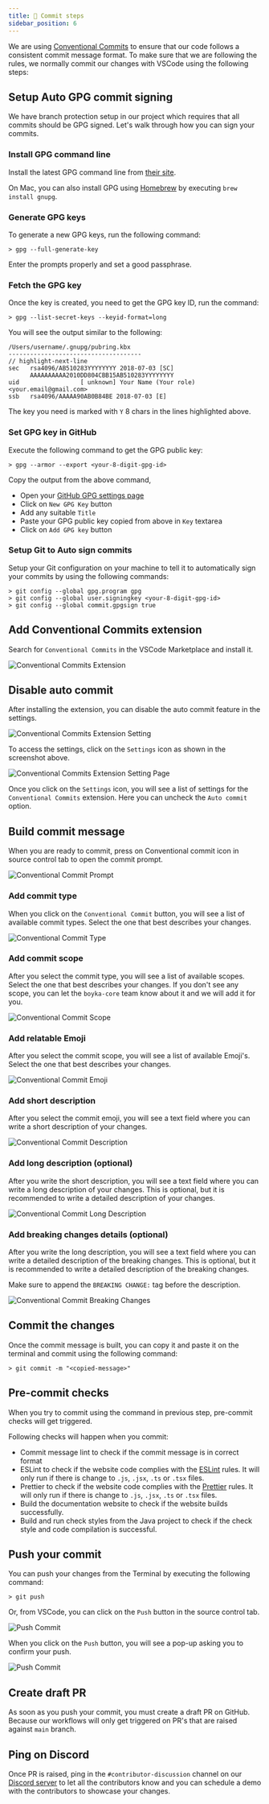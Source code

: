 ```yaml
---
title: 📩 Commit steps
sidebar_position: 6
---
```


We are using [Conventional Commits](https://conventionalcommits.org/) to ensure that our code follows a consistent commit message format. To make sure that we are following the rules, we normally commit our changes with VSCode using the following steps:

## Setup Auto GPG commit signing

We have branch protection setup in our project which requires that all commits should be GPG signed. Let's walk through how you can sign your commits.

### Install GPG command line

Install the latest GPG command line from [their site](https://www.gnupg.org/download/).

On Mac, you can also install GPG using [Homebrew](https://brew.sh/) by executing `brew install gnupg`.

### Generate GPG keys

To generate a new GPG keys, run the following command:

```shell
> gpg --full-generate-key
```

Enter the prompts properly and set a good passphrase.

### Fetch the GPG key

Once the key is created, you need to get the GPG key ID, run the command:

```shell
> gpg --list-secret-keys --keyid-format=long
```

You will see the output similar to the following:

```shell
/Users/username/.gnupg/pubring.kbx
-------------------------------------
// highlight-next-line
sec   rsa4096/AB510283YYYYYYYY 2018-07-03 [SC]
      AAAAAAAAAA2010DD804CBB15AB510283YYYYYYYY
uid                 [ unknown] Your Name (Your role) <your.email@gmail.com>
ssb   rsa4096/AAAAA90AB0B84BE 2018-07-03 [E]
```

The key you need is marked with `Y` 8 chars in the lines highlighted above.

### Set GPG key in GitHub

Execute the following command to get the GPG public key:

```shell
> gpg --armor --export <your-8-digit-gpg-id>
```

Copy the output from the above command,

- Open your [GitHub GPG settings page](https://github.com/settings/keys)
- Click on `New GPG Key` button
- Add any suitable `Title`
- Paste your GPG public key copied from above in `Key` textarea
- Click on `Add GPG key` button

### Setup Git to Auto sign commits

Setup your Git configuration on your machine to tell it to automatically sign your commits by using the following commands:

```shell
> git config --global gpg.program gpg
> git config --global user.signingkey <your-8-digit-gpg-id>
> git config --global commit.gpgsign true
```

## Add Conventional Commits extension

Search for `Conventional Commits` in the VSCode Marketplace and install it.

![Conventional Commits Extension](/img/docs/contributing/commit-ext.png)

## Disable auto commit

After installing the extension, you can disable the auto commit feature in the settings.

![Conventional Commits Extension Setting](/img/docs/contributing/commit-ext-setting.png)

To access the settings, click on the `Settings` icon as shown in the screenshot above.

![Conventional Commits Extension Setting Page](/img/docs/contributing/commit-ext-setting-page.png)

Once you click on the `Settings` icon, you will see a list of settings for the `Conventional Commits` extension. Here you can uncheck the `Auto commit` option.

## Build commit message

When you are ready to commit, press on Conventional commit icon in source control tab to open the commit prompt.

![Conventional Commit Prompt](/img/docs/contributing/commit-prompt.png)

### Add commit type

When you click on the `Conventional Commit` button, you will see a list of available commit types. Select the one that best describes your changes.

![Conventional Commit Type](/img/docs/contributing/commit-type.png)

### Add commit scope

After you select the commit type, you will see a list of available scopes. Select the one that best describes your changes. If you don't see any scope, you can let the `boyka-core` team know about it and we will add it for you.

![Conventional Commit Scope](/img/docs/contributing/commit-scope.png)

### Add relatable Emoji

After you select the commit scope, you will see a list of available Emoji's. Select the one that best describes your changes.

![Conventional Commit Emoji](/img/docs/contributing/commit-emoji.png)

### Add short description

After you select the commit emoji, you will see a text field where you can write a short description of your changes.

![Conventional Commit Description](/img/docs/contributing/commit-description.png)

### Add long description (optional)

After you write the short description, you will see a text field where you can write a long description of your changes. This is optional, but it is recommended to write a detailed description of your changes.

![Conventional Commit Long Description](/img/docs/contributing/commit-long-description.png)

### Add breaking changes details (optional)

After you write the long description, you will see a text field where you can write a detailed description of the breaking changes. This is optional, but it is recommended to write a detailed description of the breaking changes.

Make sure to append the `BREAKING CHANGE:` tag before the description.

![Conventional Commit Breaking Changes](/img/docs/contributing/commit-breaking-changes.png)

## Commit the changes

Once the commit message is built, you can copy it and paste it on the terminal and commit using the following command:

```shell
> git commit -m "<copied-message>"
```

## Pre-commit checks

When you try to commit using the command in previous step, pre-commit checks will get triggered.

Following checks will happen when you commit:

- Commit message lint to check if the commit message is in correct format
- ESLint to check if the website code complies with the [ESLint](https://eslint.org/) rules. It will only run if there is change to `.js`, `.jsx`, `.ts` or `.tsx` files.
- Prettier to check if the website code complies with the [Prettier](https://prettier.io/) rules. It will only run if there is change to `.js`, `.jsx`, `.ts` or `.tsx` files.
- Build the documentation website to check if the website builds successfully.
- Build and run check styles from the Java project to check if the check style and code compilation is successful.

## Push your commit

You can push your changes from the Terminal by executing the following command:

```shell
> git push
```

Or, from VSCode, you can click on the `Push` button in the source control tab.

![Push Commit](/img/docs/contributing/commit-push-1.png)

When you click on the `Push` button, you will see a pop-up asking you to confirm your push.

![Push Commit](/img/docs/contributing/commit-push-2.png)

## Create draft PR

As soon as you push your commit, you must create a draft PR on GitHub. Because our workflows will only get triggered on PR's that are raised against `main` branch.

## Ping on Discord

Once PR is raised, ping in the `#contributor-discussion` channel on our [Discord server](https://dub.sh/boyka-discord) to let all the contributors know and you can schedule a demo with the contributors to showcase your changes.
